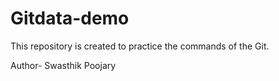 # Gitdata-demo
This repository is created to practice the commands of the Git.

Author- Swasthik Poojary
